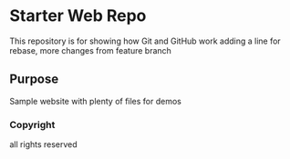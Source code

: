 # Starter Web Repo

This repository is for showing how Git and GitHub work
adding a line for rebase, more changes from feature branch

## Purpose

Sample website with plenty of files for demos

### Copyright
all rights reserved
